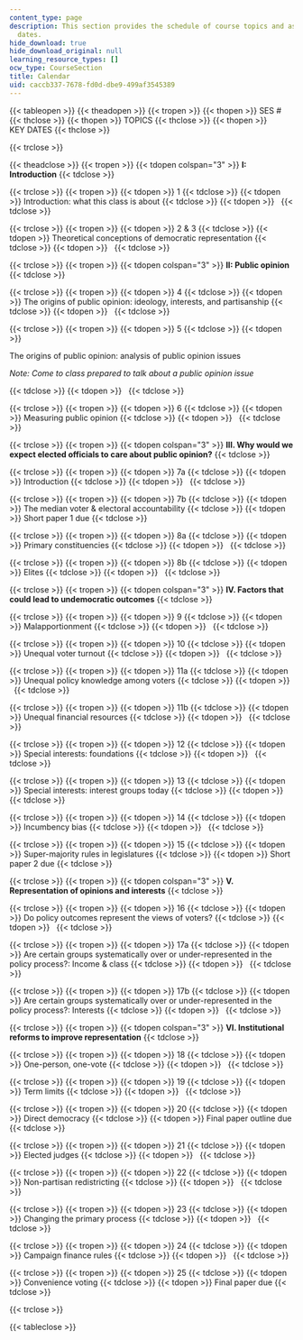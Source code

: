 ```yaml
---
content_type: page
description: This section provides the schedule of course topics and assignment due
  dates.
hide_download: true
hide_download_original: null
learning_resource_types: []
ocw_type: CourseSection
title: Calendar
uid: caccb337-7678-fd0d-dbe9-499af3545389
---
```


{{< tableopen >}}
{{< theadopen >}}
{{< tropen >}}
{{< thopen >}}
SES #
{{< thclose >}}
{{< thopen >}}
TOPICS
{{< thclose >}}
{{< thopen >}}
KEY DATES
{{< thclose >}}

{{< trclose >}}

{{< theadclose >}}
{{< tropen >}}
{{< tdopen colspan="3" >}}
**I: Introduction**
{{< tdclose >}}

{{< trclose >}}
{{< tropen >}}
{{< tdopen >}}
1
{{< tdclose >}}
{{< tdopen >}}
Introduction: what this class is about
{{< tdclose >}}
{{< tdopen >}}
 
{{< tdclose >}}

{{< trclose >}}
{{< tropen >}}
{{< tdopen >}}
2 & 3
{{< tdclose >}}
{{< tdopen >}}
Theoretical conceptions of democratic representation
{{< tdclose >}}
{{< tdopen >}}
 
{{< tdclose >}}

{{< trclose >}}
{{< tropen >}}
{{< tdopen colspan="3" >}}
**II: Public opinion**
{{< tdclose >}}

{{< trclose >}}
{{< tropen >}}
{{< tdopen >}}
4
{{< tdclose >}}
{{< tdopen >}}
The origins of public opinion: ideology, interests, and partisanship
{{< tdclose >}}
{{< tdopen >}}
 
{{< tdclose >}}

{{< trclose >}}
{{< tropen >}}
{{< tdopen >}}
5
{{< tdclose >}}
{{< tdopen >}}


The origins of public opinion: analysis of public opinion issues

  
_Note: Come to class prepared to talk about a public opinion issue_


{{< tdclose >}}
{{< tdopen >}}
 
{{< tdclose >}}

{{< trclose >}}
{{< tropen >}}
{{< tdopen >}}
6
{{< tdclose >}}
{{< tdopen >}}
Measuring public opinion
{{< tdclose >}}
{{< tdopen >}}
 
{{< tdclose >}}

{{< trclose >}}
{{< tropen >}}
{{< tdopen colspan="3" >}}
**III. Why would we expect elected officials to care about public opinion?**
{{< tdclose >}}

{{< trclose >}}
{{< tropen >}}
{{< tdopen >}}
7a
{{< tdclose >}}
{{< tdopen >}}
Introduction
{{< tdclose >}}
{{< tdopen >}}
 
{{< tdclose >}}

{{< trclose >}}
{{< tropen >}}
{{< tdopen >}}
7b
{{< tdclose >}}
{{< tdopen >}}
The median voter & electoral accountability
{{< tdclose >}}
{{< tdopen >}}
Short paper 1 due
{{< tdclose >}}

{{< trclose >}}
{{< tropen >}}
{{< tdopen >}}
8a
{{< tdclose >}}
{{< tdopen >}}
Primary constituencies
{{< tdclose >}}
{{< tdopen >}}
 
{{< tdclose >}}

{{< trclose >}}
{{< tropen >}}
{{< tdopen >}}
8b
{{< tdclose >}}
{{< tdopen >}}
Elites
{{< tdclose >}}
{{< tdopen >}}
 
{{< tdclose >}}

{{< trclose >}}
{{< tropen >}}
{{< tdopen colspan="3" >}}
**IV. Factors that could lead to undemocratic outcomes**
{{< tdclose >}}

{{< trclose >}}
{{< tropen >}}
{{< tdopen >}}
9
{{< tdclose >}}
{{< tdopen >}}
Malapportionment
{{< tdclose >}}
{{< tdopen >}}
 
{{< tdclose >}}

{{< trclose >}}
{{< tropen >}}
{{< tdopen >}}
10
{{< tdclose >}}
{{< tdopen >}}
Unequal voter turnout
{{< tdclose >}}
{{< tdopen >}}
 
{{< tdclose >}}

{{< trclose >}}
{{< tropen >}}
{{< tdopen >}}
11a
{{< tdclose >}}
{{< tdopen >}}
Unequal policy knowledge among voters
{{< tdclose >}}
{{< tdopen >}}
 
{{< tdclose >}}

{{< trclose >}}
{{< tropen >}}
{{< tdopen >}}
11b
{{< tdclose >}}
{{< tdopen >}}
Unequal financial resources
{{< tdclose >}}
{{< tdopen >}}
 
{{< tdclose >}}

{{< trclose >}}
{{< tropen >}}
{{< tdopen >}}
12
{{< tdclose >}}
{{< tdopen >}}
Special interests: foundations
{{< tdclose >}}
{{< tdopen >}}
 
{{< tdclose >}}

{{< trclose >}}
{{< tropen >}}
{{< tdopen >}}
13
{{< tdclose >}}
{{< tdopen >}}
Special interests: interest groups today
{{< tdclose >}}
{{< tdopen >}}
 
{{< tdclose >}}

{{< trclose >}}
{{< tropen >}}
{{< tdopen >}}
14
{{< tdclose >}}
{{< tdopen >}}
Incumbency bias
{{< tdclose >}}
{{< tdopen >}}
 
{{< tdclose >}}

{{< trclose >}}
{{< tropen >}}
{{< tdopen >}}
15
{{< tdclose >}}
{{< tdopen >}}
Super-majority rules in legislatures
{{< tdclose >}}
{{< tdopen >}}
Short paper 2 due
{{< tdclose >}}

{{< trclose >}}
{{< tropen >}}
{{< tdopen colspan="3" >}}
**V. Representation of opinions and interests**
{{< tdclose >}}

{{< trclose >}}
{{< tropen >}}
{{< tdopen >}}
16
{{< tdclose >}}
{{< tdopen >}}
Do policy outcomes represent the views of voters?
{{< tdclose >}}
{{< tdopen >}}
 
{{< tdclose >}}

{{< trclose >}}
{{< tropen >}}
{{< tdopen >}}
17a
{{< tdclose >}}
{{< tdopen >}}
Are certain groups systematically over or under-represented in the policy process?: Income & class
{{< tdclose >}}
{{< tdopen >}}
 
{{< tdclose >}}

{{< trclose >}}
{{< tropen >}}
{{< tdopen >}}
17b
{{< tdclose >}}
{{< tdopen >}}
Are certain groups systematically over or under-represented in the policy process?: Interests
{{< tdclose >}}
{{< tdopen >}}
 
{{< tdclose >}}

{{< trclose >}}
{{< tropen >}}
{{< tdopen colspan="3" >}}
**VI. Institutional reforms to improve representation**
{{< tdclose >}}

{{< trclose >}}
{{< tropen >}}
{{< tdopen >}}
18
{{< tdclose >}}
{{< tdopen >}}
One-person, one-vote
{{< tdclose >}}
{{< tdopen >}}
 
{{< tdclose >}}

{{< trclose >}}
{{< tropen >}}
{{< tdopen >}}
19
{{< tdclose >}}
{{< tdopen >}}
Term limits
{{< tdclose >}}
{{< tdopen >}}
 
{{< tdclose >}}

{{< trclose >}}
{{< tropen >}}
{{< tdopen >}}
20
{{< tdclose >}}
{{< tdopen >}}
Direct democracy
{{< tdclose >}}
{{< tdopen >}}
Final paper outline due
{{< tdclose >}}

{{< trclose >}}
{{< tropen >}}
{{< tdopen >}}
21
{{< tdclose >}}
{{< tdopen >}}
Elected judges
{{< tdclose >}}
{{< tdopen >}}
 
{{< tdclose >}}

{{< trclose >}}
{{< tropen >}}
{{< tdopen >}}
22
{{< tdclose >}}
{{< tdopen >}}
Non-partisan redistricting
{{< tdclose >}}
{{< tdopen >}}
 
{{< tdclose >}}

{{< trclose >}}
{{< tropen >}}
{{< tdopen >}}
23
{{< tdclose >}}
{{< tdopen >}}
Changing the primary process
{{< tdclose >}}
{{< tdopen >}}
 
{{< tdclose >}}

{{< trclose >}}
{{< tropen >}}
{{< tdopen >}}
24
{{< tdclose >}}
{{< tdopen >}}
Campaign finance rules
{{< tdclose >}}
{{< tdopen >}}
 
{{< tdclose >}}

{{< trclose >}}
{{< tropen >}}
{{< tdopen >}}
25
{{< tdclose >}}
{{< tdopen >}}
Convenience voting
{{< tdclose >}}
{{< tdopen >}}
Final paper due
{{< tdclose >}}

{{< trclose >}}

{{< tableclose >}}